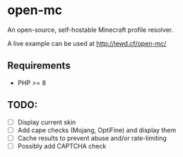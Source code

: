# open-mc
An open-source, self-hostable Minecraft profile resolver.

A live example can be used at http://lewd.cf/open-mc/

## Requirements
- PHP >= 8

## TODO:
- [ ] Display current skin
- [ ] Add cape checks (Mojang, OptiFine) and display them
- [ ] Cache results to prevent abuse and/or rate-limiting
- [ ] Possibly add CAPTCHA check
